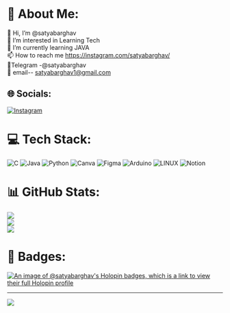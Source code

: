 # 💫 About Me:
👋 Hi, I’m @satyabarghav<br>👀 I’m interested in Learning Tech<br>🌱 I’m currently learning JAVA<br>📫 How to reach me https://instagram.com/satyabarghav/<br>📮Telegram -@satyabarghav<br>📩 email-- satyabarghav1@gmail.com


## 🌐 Socials:
[![Instagram](https://img.shields.io/badge/Instagram-%23E4405F.svg?logo=Instagram&logoColor=white)](https://instagram.com/satya.barghav) 

# 💻 Tech Stack:
![C](https://img.shields.io/badge/c-%2300599C.svg?style=for-the-badge&logo=c&logoColor=white) ![Java](https://img.shields.io/badge/java-%23ED8B00.svg?style=for-the-badge&logo=java&logoColor=white) ![Python](https://img.shields.io/badge/python-3670A0?style=for-the-badge&logo=python&logoColor=ffdd54) ![Canva](https://img.shields.io/badge/Canva-%2300C4CC.svg?style=for-the-badge&logo=Canva&logoColor=white) 	![Figma](https://img.shields.io/badge/figma-%23F24E1E.svg?style=for-the-badge&logo=figma&logoColor=white) ![Arduino](https://img.shields.io/badge/-Arduino-00979D?style=for-the-badge&logo=Arduino&logoColor=white) ![LINUX](https://img.shields.io/badge/Linux-FCC624?style=for-the-badge&logo=linux&logoColor=black) ![Notion](https://img.shields.io/badge/Notion-%23000000.svg?style=for-the-badge&logo=notion&logoColor=white)
# 📊 GitHub Stats:
![](https://github-readme-stats.vercel.app/api?username=satyabarghav&theme=dark&hide_border=false&include_all_commits=true&count_private=true)<br/>
![](https://github-readme-streak-stats.herokuapp.com/?user=satyabarghav&theme=dark&hide_border=false)<br/>
![](https://github-readme-stats.vercel.app/api/top-langs/?username=satyabarghav&theme=dark&hide_border=false&include_all_commits=true&count_private=true&layout=compact)

# 🏅 Badges:
[![An image of @satyabarghav's Holopin badges, which is a link to view their full Holopin profile](https://holopin.me/satyabarghav)](https://holopin.io/@satyabarghav)



---
[![](https://visitcount.itsvg.in/api?id=satyabarghav&icon=0&color=0)](https://visitcount.itsvg.in)

<!-- Proudly created with GPRM ( https://gprm.itsvg.in ) -->
